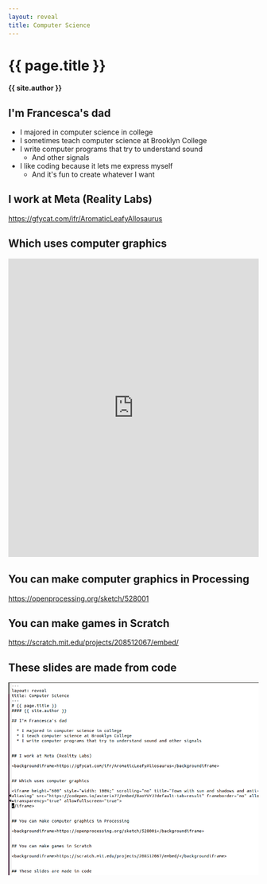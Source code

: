 ```yaml
---
layout: reveal
title: Computer Science
---
```

# {{ page.title }}
#### {{ site.author }}

## I'm Francesca's dad

  * I majored in computer science in college
  * I sometimes teach computer science at Brooklyn College
  * I write computer programs that try to understand sound
    * And other signals
  * I like coding because it lets me express myself
    * And it's fun to create whatever I want


## I work at Meta (Reality Labs)

<backgroundiframe>https://gfycat.com/ifr/AromaticLeafyAllosaurus</backgroundiframe>


## Which uses computer graphics

<iframe height="600" style="width: 100%;" scrolling="no" title="Town with sun and shadows and anti-aliasing" src="https://codepen.io/asterix77/embed/BaoYVYJ?default-tab=result" frameborder="no" allowtransparency="true" allowfullscreen="true">
</iframe>


## You can make computer graphics in Processing

<backgroundiframe>https://openprocessing.org/sketch/528001</backgroundiframe>


## You can make games in Scratch

<backgroundiframe>https://scratch.mit.edu/projects/208512067/embed/</backgroundiframe>


## These slides are made from code

![Code](slidesCode.png)

